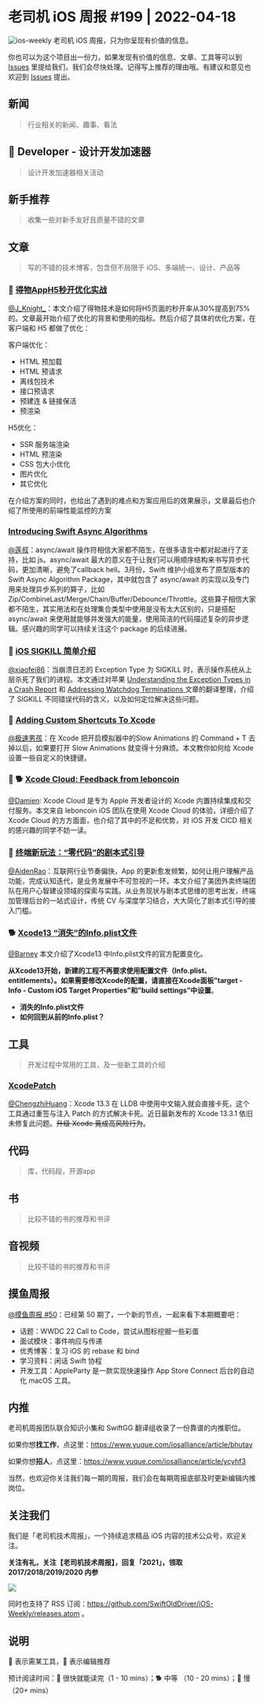 # 老司机 iOS 周报 #199 | 2022-04-18

![ios-weekly](https://github.com/SwiftOldDriver/iOS-Weekly/blob/master/assets/ios-weekly.png?raw=true)
老司机 iOS 周报，只为你呈现有价值的信息。

你也可以为这个项目出一份力，如果发现有价值的信息、文章、工具等可以到 [Issues](https://github.com/SwiftOldDriver/iOS-Weekly/issues) 里提给我们，我们会尽快处理。记得写上推荐的理由哦。有建议和意见也欢迎到 [Issues](https://github.com/SwiftOldDriver/iOS-Weekly/issues) 提出。

## 新闻

> 行业相关的新闻、趣事、看法

##  Developer - 设计开发加速器

> 设计开发加速器相关活动

## 新手推荐

> 收集一些对新手友好且质量不错的文章

## 文章

> 写的不错的技术博客，包含但不局限于 iOS、多端统一、设计、产品等

### 🐢 [得物AppH5秒开优化实战](https://mp.weixin.qq.com/s/23ZFPK4CaCkinwpZ3SG9Rw)

[@J_Knight_](https://github.com/knightsj)：本文介绍了得物技术是如何将H5页面的秒开率从30%提高到75%的。文章最开始介绍了优化的背景和使用的指标。然后介绍了具体的优化方案，在客户端和 H5 都做了优化：

客户端优化：
- HTML 预加载
- HTML 预请求
- 离线包技术
- 接口预请求
- 预建连 & 链接保活
- 预渲染

H5优化：
- SSR 服务端渲染
- HTML 预渲染
- CSS 包大小优化
- 图片优化
- 其它优化

在介绍方案的同时，也给出了遇到的难点和方案应用后的效果展示，文章最后也介绍了所使用的前端性能监控的方案

### [Introducing Swift Async Algorithms](https://www.swift.org/blog/swift-async-algorithms/)
[@莲叔](http://github.com/aaaron7)：async/await 操作符相信大家都不陌生，在很多语言中都对起进行了支持，比如 js。async/await 最大的意义在于让我们可以用顺序结构来书写异步代码，更加清晰，避免了callback hell。3月份，Swift 维护小组发布了原型版本的 Swift Async Algorithm Package，其中就包含了 async/await 的实现以及专门用来处理异步系列的算子，比如 Zip/CombineLast/Merge/Chain/Buffer/Debounce/Throttle。这些算子相信大家都不陌生，其实用法和在处理集合类型中使用是没有太大区别的，只是搭配 async/await 来使用就能够并发强大的能量，使用简洁的代码描述复杂的异步逻辑。感兴趣的同学可以持续关注这个 package 的后续进展。


### 🐎 [iOS SIGKILL 简单介绍](https://juejin.cn/post/7081995513700024327)

[@xiaofei86](https://github.com/xiaofei86)：当崩溃日志的 Exception Type 为 SIGKILL 时，表示操作系统从上层杀死了我们的进程。本文通过对苹果 [Understanding the Exception Types in a Crash Report](https://developer.apple.com/documentation/xcode/understanding-the-exception-types-in-a-crash-report) 和 [Addressing Watchdog Terminations
](https://developer.apple.com/documentation/xcode/addressing-watchdog-terminations) 文章的翻译整理，介绍了 SIGKILL 不同错误代码的含义，以及如何定位解决这些问题。

### 🐎 [Adding Custom Shortcuts To Xcode](https://digitalbunker.dev/toggling-slow-animations-again/)

[@极速男孩](https://github.com/ztlyyznf001)：在 Xcode 把开启模拟器中的Slow Animations 的 Command + T 去掉以后，如果要打开 Slow Animations 就变得十分麻烦。本文教你如何给 Xcode 设置一些自定义的快捷键。

### 🌟 🐕 [Xcode Cloud: Feedback from leboncoin](https://medium.com/leboncoin-engineering-blog/xcode-cloud-feedback-from-leboncoin-82991326faa0)

[@Damien](https://github.com/ZengyiMa): Xcode Cloud 是专为 Apple 开发者设计的 Xcode 内置持续集成和交付服务。本文来自 leboncoin iOS 团队在使用 Xcode Cloud 的体验，详细介绍了 Xcode Cloud 的方方面面，也介绍了其中的不足和优势，对 iOS 开发 CICD 相关的感兴趣的同学不妨一读。

### 🐢 [终端新玩法：“零代码”的剧本式引导](https://mp.weixin.qq.com/s/HZDcvHAtIgJfgD2mMGaHzA)

[@AidenRao](https://weibo.com/AidenRao)：互联网行业节奏偏快，App 的更新愈发频繁，如何让用户理解产品功能，完成认知迭代，是业务发展中不可忽视的一环。本文介绍了美团外卖终端团队在用户心智建设领域的探索与实践。从业务现状与剧本式思维的思考出发，终端加管理后台的一站式设计，传统 CV 与深度学习结合，大大简化了剧本式引导的接入门槛。

### 🐕 [Xcode13 “消失”的Info.plist文件](https://mp.weixin.qq.com/s/mgGjBb9dt714c117xrYGfQ)

[@Barney](https://github.com/BarneyZhaoooo) 本文介绍了Xcode13 中Info.plist文件的官方配置变化。

**从Xcode13开始，新建的工程不再要求使用配置文件（Info.plist、entitlements）。如果需要修改Xcode的配置，请直接在Xcode面板”target - Info - Custom iOS Target Properties”和”build settings”中设置**。

- **消失的Info.plist文件**
- **如何回到从前的Info.plist？**

## 工具

> 开发过程中常用的工具，及一些新工具的介绍

### [XcodePatch](https://github.com/unixzii/XcodePatch)

[@ChengzhiHuang](https://github.com/ChengzhiHuang)：Xcode 13.3 在 LLDB 中使用中文输入就会直接卡死，这个工具通过重签与注入 Patch 的方式解决卡死。近日最新发布的 Xcode 13.3.1 依旧未修复此问题。~~升级 Xcode 竟成高风险行为~~。

## 代码

> 库，代码段，开源app

## 书

> 比较不错的书的推荐和书评

## 音视频

> 比较不错的书的推荐和书评

## 摸鱼周报

[@摸鱼周报 #50](https://mp.weixin.qq.com/s/6IS0RlytWxjeRHyh0f2fXA)：已经第 50 期了，一个新的节点，一起来看下本期概要吧：

* 话题：WWDC 22 Call to Code，尝试从图标挖掘一些彩蛋
* 面试模块：事件响应与传递
* 优秀博客：复习 iOS 的 rebase 和 bind
* 学习资料：闲话 Swift 协程
* 开发工具：AppleParty 是一款实现快速操作 App Store Connect 后台的自动化 macOS 工具。

## 内推

老司机周报团队联合知识小集和 SwiftGG 翻译组收录了一份靠谱的内推职位。

如果你想**找工作**，点这里：https://www.yuque.com/iosalliance/article/bhutav

如果你想**招人**，点这里：https://www.yuque.com/iosalliance/article/ycyhf3

当然，也欢迎你关注我们每一期的周报，我们会在每期周报底部及时更新编辑内推岗位。

## 关注我们

我们是「老司机技术周报」，一个持续追求精品 iOS 内容的技术公众号，欢迎关注。

**关注有礼，关注【老司机技术周报】，回复「2021」，领取 2017/2018/2019/2020 内参**

![](https://github.com/SwiftOldDriver/iOS-Weekly/blob/master/assets/qrcode_for_wechat.jpg?raw=true)

同时也支持了 RSS 订阅：https://github.com/SwiftOldDriver/iOS-Weekly/releases.atom 。

## 说明

🚧 表示需某工具，🌟 表示编辑推荐

预计阅读时间：🐎 很快就能读完（1 - 10 mins）；🐕 中等 （10 - 20 mins）；🐢 慢（20+ mins）
